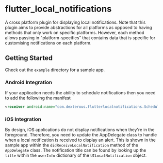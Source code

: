 # flutter_local_notifications

A cross platform plugin for displaying local notifications.
Note that this plugin aims to provide abstractions for all platforms as opposed to having methods that only work on specific platforms. However, each method allows passing in "platform-specifics" that contains data that is specific for customising notifications on each platform.

## Getting Started

Check out the `example` directory for a sample app.

### Android Integration

If your application needs the ability to schedule notifications then you need to add the following the manifest

```xml
<receiver android:name="com.dexterous.flutterlocalnotifications.ScheduledNotificationReceiver" />
```

### iOS Integration

By design, iOS applications do not display notifications when they're in the foreground. Therefore, you need to update the AppDelegate class to handle when a local notification is received to display an alert. This is shown in the sample app within the `didReceiveLocalNotification` method of the `AppDelegate` class. The notification title can be found by looking up the `title` within the `userInfo` dictionary of the `UILocalNotification` object.
